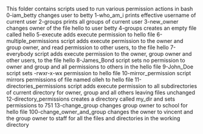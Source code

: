 This folder contains scripts used to run various permission actions in bash
0-iam_betty changes user to betty
1-who_am_i prints effective username of current user
2-groups prints all groups of current user
3-new_owner changes owner of the file hello to user betty
4-groups creates an empty file called hello
5-execute adds execute permission to hello file
6-multiple_permissions script adds execute permission to the owner and group owner, and read permission to other users, to the file hello
7-everybody script adds execute permission to the owner, group owner and other users, to the file hello
8-James_Bond script sets no permission to owner and group and all permissions to others in the hello file
9-John_Doe script sets -rwxr-x-wx permission to hello file
10-mirror_permission script mirrors permissions of file named olleh to hello file
11-directories_permissions script adds execute permission to all subdirectories of current directory for owner, group and all others leaving files unchanged
12-directory_permissions creates a directory called my_dir and sets permissions to 751
13-change_group changes group owner to school for hello file
100-change_owner_and_group changes the owner to vincent and the group owner to staff for all the files and directories in the working directory
